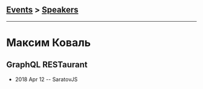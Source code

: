 ## [Events](../README.md) > [Speakers](../speakers.md)
---

# Максим Коваль

## GraphQL RESTaurant
- 2018 Apr 12 -- SaratovJS    
